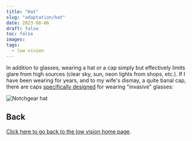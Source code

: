 ```yaml
---
title: "Hat"
slug: "adaptation/hat"
date: 2023-08-06
draft: false
toc: false
images:
tags:
  - low vision
---
```

In addition to glasses, wearing a hat or a cap simply but effectively limits glare from high sources (clear sky, sun, neon lights from shops, etc.). If I have been wearing for years, and to my wife's dismay, a quite banal cap, there are caps [specifically designed](https://notchgear.com/) for wearing "invasive" glasses:

![Notchgear hat](/vision/notchgear-hat.png)

## Back
[Click here to go back to the low vision home page](..).

